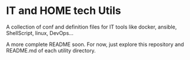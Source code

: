 # IT and HOME tech Utils

A collection of conf and definition files for IT tools like docker, ansible, ShellScript, linux, DevOps...

A more complete README soon. For now, just explore this repository and README.md of each utility directory.
